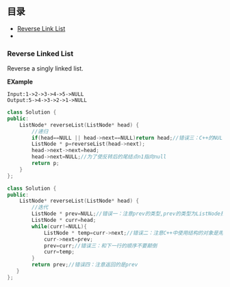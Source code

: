 ## 目录
- [Reverse Link List](#Reverse-Linked-List)
- []()

### Reverse Linked List

Reverse a singly linked list.

**EXample**
```			
Input:1->2->3->4->5->NULL
Output:5->4->3->2->1->NULL
```
```C++
class Solution {
public:
    ListNode* reverseList(ListNode* head) {
        //递归
        if(head==NULL || head->next==NULL)return head;//错误三：C++的NULL必须为大写
        ListNode * p=reverseList(head->next);
        head->next->next=head;
        head->next=NULL;//为了使反转后的尾结点n1指向null
        return p;
    }
};
```
```C++
class Solution {
public:
    ListNode* reverseList(ListNode* head) {
        //迭代
        ListNode * prev=NULL;//错误一：注意prev的类型,prev的类型为ListNode指针类型
        ListNode * curr=head;
        while(curr!=NULL){
            ListNode * temp=curr->next;//错误二：注意C++中使用结构的对象是用"->"
            curr->next=prev;
            prev=curr;//错误三：和下一行的顺序不要颠倒
            curr=temp;
        }
        return prev;//错误四：注意返回的是prev
   }
};
```